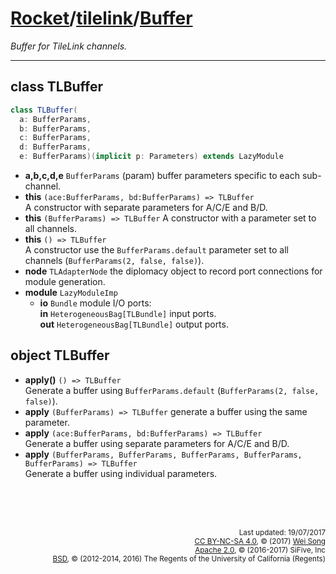 [Rocket](../Readme.md)/[tilelink](../tilelink.md)/[Buffer](https://github.com/freechipsproject/rocket-chip/blob/master/src/main/scala/tilelink/Buffer.scala)
=====================
*Buffer for TileLink channels.*

**********************


## class TLBuffer

~~~scala
class TLBuffer(
  a: BufferParams,
  b: BufferParams,
  c: BufferParams,
  d: BufferParams,
  e: BufferParams)(implicit p: Parameters) extends LazyModule
~~~

+ **a,b,c,d,e** `BufferParams` (param) buffer parameters specific to each sub-channel.
+ **this** `(ace:BufferParams, bd:BufferParams) => TLBuffer`<br>
  A constructor with separate parameters for A/C/E and B/D.
+ **this** `(BufferParams) => TLBuffer` A constructor with a parameter set to all channels.
+ **this** `() => TLBuffer`<br>
  A constructor use the `BufferParams.default` parameter set to all channels (`BufferParams(2, false, false)`).
+ **node** `TLAdapterNode` the diplomacy object to record port connections for module generation.
+ **module** `LazyModuleImp`
  - **io** `Bundle` module I/O ports:<br>
    **in** `HeterogeneousBag[TLBundle]` input ports.<br>
    **out** `HeterogeneousBag[TLBundle]` output ports.<br>

## object TLBuffer

+ **apply()** `() => TLBuffer`<br>
  Generate a buffer using `BufferParams.default` (`BufferParams(2, false, false)`).
+ **apply** `(BufferParams) => TLBuffer` generate a buffer using the same parameter.
+ **apply** `(ace:BufferParams, bd:BufferParams) => TLBuffer`<br>
  Generate a buffer using separate parameters for A/C/E and B/D.
+ **apply** `(BufferParams, BufferParams, BufferParams, BufferParams, BufferParams) => TLBuffer`<br>
  Generate a buffer using individual parameters.


<br><br><br><p align="right">
<sub>
Last updated: 19/07/2017<br>
[CC BY-NC-SA 4.0](https://creativecommons.org/licenses/by-nc-sa/4.0/), &copy; (2017) [Wei Song](mailto:wsong83@gmail.com)<br>
[Apache 2.0](https://github.com/freechipsproject/rocket-chip/blob/master/LICENSE.SiFive), &copy; (2016-2017) SiFive, Inc<br>
[BSD](https://github.com/freechipsproject/rocket-chip/blob/master/LICENSE.Berkeley), &copy; (2012-2014, 2016) The Regents of the University of California (Regents)
</sub>
</p>
